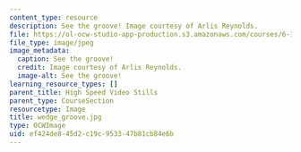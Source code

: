 ```yaml
---
content_type: resource
description: See the groove! Image courtesy of Arlis Reynolds.
file: https://ol-ocw-studio-app-production.s3.amazonaws.com/courses/6-163-strobe-project-laboratory-fall-2005/ef424de845d2c19c953347b81cb84e6b_wedge_groove.jpg
file_type: image/jpeg
image_metadata:
  caption: See the groove!
  credit: Image courtesy of Arlis Reynolds.
  image-alt: See the groove!
learning_resource_types: []
parent_title: High Speed Video Stills
parent_type: CourseSection
resourcetype: Image
title: wedge_groove.jpg
type: OCWImage
uid: ef424de8-45d2-c19c-9533-47b81cb84e6b
---
```

